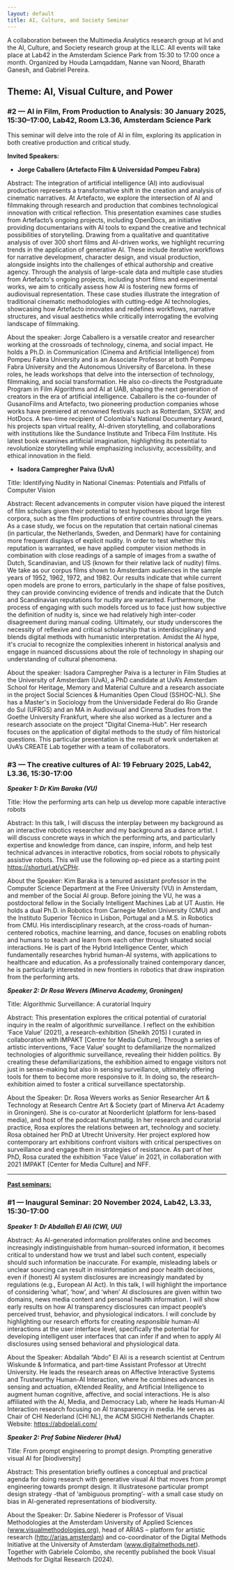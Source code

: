 ```yaml
---
layout: default
title: AI, Culture, and Society Seminar
---
```


A collaboration between the Multimedia Analytics research group at IvI and the AI, Culture, and Society research group at the ILLC. All events will take place at Lab42 in the Amsterdam Science Park from 15:30 to 17:00 once a month. Organized by Houda Lamqaddam, Nanne van Noord, Bharath Ganesh, and Gabriel Pereira. 

## Theme: AI, Visual Culture, and Power

### #2 — AI in Film, From Production to Analysis: 30 January 2025, 15:30–17:00, Lab42, Room L3.36, Amsterdam Science Park

This seminar will delve into the role of AI in film, exploring its application in both creative production and critical study.

**Invited Speakers:**

- **Jorge Caballero (Artefacto Film & Universidad Pompeu Fabra)**

Abstract: The integration of artificial intelligence (AI) into audiovisual production represents a transformative shift in the creation and analysis of cinematic narratives. At Artefacto, we explore the intersection of AI and filmmaking through research and production that combines technological innovation with critical reflection. This presentation examines case studies from Artefacto’s ongoing projects, including OpenDocs, an initiative providing documentarians with AI tools to expand the creative and technical possibilities of storytelling. Drawing from a qualitative and quantitative analysis of over 300 short films and AI-driven works, we highlight recurring trends in the application of generative AI. These include iterative workflows for narrative development, character design, and visual production, alongside insights into the challenges of ethical authorship and creative agency. Through the analysis of large-scale data and multiple case studies from Artefacto's ongoing projects, including short films and experimental works, we aim to critically assess how AI is fostering new forms of audiovisual representation. These case studies illustrate the integration of traditional cinematic methodologies with cutting-edge AI technologies, showcasing how Artefacto innovates and redefines workflows, narrative structures, and visual aesthetics while critically interrogating the evolving landscape of filmmaking.

About the speaker: Jorge Caballero is a versatile creator and researcher working at the crossroads of technology, cinema, and social impact. He holds a Ph.D. in Communication (Cinema and Artificial Intelligence) from Pompeu Fabra University and is an Associate Professor at both Pompeu Fabra University and the Autonomous University of Barcelona. In these roles, he leads workshops that delve into the intersection of technology, filmmaking, and social transformation. He also co-directs the Postgraduate Program in Film Algorithms and AI at UAB, shaping the next generation of creators in the era of artificial intelligence. Caballero is the co-founder of GusanoFilms and Artefacto, two pioneering production companies whose works have premiered at renowned festivals such as Rotterdam, SXSW, and HotDocs. A two-time recipient of Colombia's National Documentary Award, his projects span virtual reality, AI-driven storytelling, and collaborations with institutions like the Sundance Institute and Tribeca Film Institute. His latest book examines artificial imagination, highlighting its potential to revolutionize storytelling while emphasizing inclusivity, accessibility, and ethical innovation in the field.

- **Isadora Campregher Paiva (UvA)**

Title: Identifying Nudity in National Cinemas: Potentials and Pitfalls of Computer Vision

Abstract: Recent advancements in computer vision have piqued the interest of film scholars given their potential to test hypotheses about large film corpora, such as the film productions of entire countries through the years. As a case study, we focus on the reputation that certain national cinemas (in particular, the Netherlands, Sweden, and Denmark) have for containing more frequent displays of explicit nudity. In order to test whether this reputation is warranted, we have applied computer vision methods in combination with close readings of a sample of images from a swathe of Dutch, Scandinavian, and US (known for their relative lack of nudity) films. We take as our corpus films shown to Amsterdam audiences in the sample years of 1952, 1962, 1972, and 1982. Our results indicate that while current open models are prone to errors, particularly in the shape of false positives, they can provide convincing evidence of trends and indicate that the Dutch and Scandinavian reputations for nudity are warranted. Furthermore, the process of engaging with such models forced us to face just how subjective the definition of nudity is, since we had relatively high inter-coder disagreement during manual coding. Ultimately, our study underscores the necessity of reflexive and critical scholarship that is interdisciplinary and blends digital methods with humanistic interpretation. Amidst the AI hype, it's crucial to recognize the complexities inherent in historical analysis and engage in nuanced discussions about the role of technology in shaping our understanding of cultural phenomena.

About the speaker: Isadora Campregher Paiva is a lecturer in Film Studies at the University of Amsterdam (UvA), a PhD candidate at UvA’s Amsterdam School for Heritage, Memory and Material Culture and a research associate in the project Social Sciences & Humanities Open Cloud (SSHOC-NL). She has a Master's in Sociology from the Universidade Federal do Rio Grande do Sul (UFRGS) and an MA in Audiovisual and Cinema Studies from the Goethe University Frankfurt, where she also worked as a lecturer and a research associate on the project "Digital Cinema-Hub". Her research focuses on the application of digital methods to the study of film historical questions. This particular presentation is the result of work undertaken at UvA’s CREATE Lab together with a team of collaborators.

### #3 — The creative cultures of AI: 19 February 2025, Lab42, L3.36, 15:30-17:00
***Speaker 1: Dr Kim Baraka (VU)***

Title: How the performing arts can help us develop more capable interactive robots

Abstract: In this talk, I will discuss the interplay between my background as an interactive robotics researcher and my background as a dance artist. I will discuss concrete ways in which the performing arts, and particularly expertise and knowledge from dance, can inspire, inform, and help test technical advances in interactive robotics, from social robots to physically assistive robots. This will use the following op-ed piece as a starting point https://shorturl.at/yCPHr.

About the Speaker: Kim Baraka is a tenured assistant professor in the Computer Science Department at the Free University (VU) in Amsterdam, and member of the Social AI group. Before joining the VU, he was a postdoctoral fellow in the Socially Intelligent Machines Lab at UT Austin. He holds a dual Ph.D. in Robotics from Carnegie Mellon University (CMU) and the Instituto Superior Técnico in Lisbon, Portugal and a M.S. in Robotics from CMU. His interdisciplinary research, at the cross-roads of human-centered robotics, machine learning, and dance, focuses on enabling robots and humans to teach and learn from each other through situated social interactions. He is part of the Hybrid Intelligence Center, which fundamentally researches hybrid human-AI systems, with applications to healthcare and education. As a professionally trained contemporary dancer, he is particularly interested in new frontiers in robotics that draw inspiration from the performing arts.

***Speaker 2: Dr Rosa Wevers (Minerva Academy, Groningen)***

Title: Algorithmic Surveillance: A curatorial Inquiry

Abstract: This presentation explores the critical potential of curatorial inquiry in the realm of algorithmic surveillance. I reflect on the exhibition ‘Face Value’ (2021), a research-exhibition (Sheikh 2015) I curated in collaboration with IMPAKT [Centre for Media Culture]. Through a series of artistic interventions, ‘Face Value’ sought to defamiliarize the normalized technologies of algorithmic surveillance, revealing their hidden politics. By creating these defamiliarizations, the exhibition aimed to engage visitors not just in sense-making but also in sensing surveillance, ultimately offering tools for them to become more responsive to it. In doing so, the research-exhibition aimed to foster a critical surveillance spectatorship.

About the Speaker: Dr. Rosa Wevers works as Senior Researcher Art & Technology at Research Centre Art & Society (part of Minerva Art Academy in Groningen). She is co-curator at Noorderlicht (platform for lens-based media), and host of the podcast Kunstmatig. In her research and curatorial practice, Rosa explores the relations between art, technology and society. Rosa obtained her PhD at Utrecht University. Her project explored how contemporary art exhibitions confront visitors with critical perspectives on surveillance and engage them in strategies of resistance. As part of her PhD, Rosa curated the exhibition 'Face Value' in 2021, in collaboration with 2021 IMPAKT [Center for Media Culture] and NFF.

---

**<u>Past seminars:</u>**

### #1 — Inaugural Seminar: 20 November 2024, Lab42, L3.33, 15:30-17:00

***Speaker 1: Dr Abdallah El Ali (CWI, UU)***

Abstract: As AI-generated information proliferates online and becomes increasingly indistinguishable from human-sourced information, it becomes critical to understand how we trust and label such content, especially should such information be inaccurate. For example, misleading labels or unclear sourcing can result in misinformation and poor health decisions, even if (honest) AI system disclosures are increasingly mandated by regulations (e.g., European AI Act). In this talk, I will highlight the importance of considering ‘what’, ‘how’, and ‘when’ AI disclosures are given within two domains, news media content and personal health information. I will show early results on how AI transparency disclosures can impact people’s perceived trust, behavior, and physiological indicators. I will conclude by highlighting our research efforts for creating *responsible* human-AI interactions at the user interface level, specifically the potential for developing intelligent user interfaces that can infer if and when to apply AI disclosures using sensed behavioral and physiological data.

About the Speaker: Abdallah “Abdo” El Ali is a research scientist at Centrum Wiskunde & Informatica, and part-time Assistant Professor at Utrecht University. He leads the research areas on Affective Interactive Systems and Trustworthy Human-AI Interaction, where he combines advances in sensing and actuation, eXtended Reality, and Artificial Intelligence to augment human cognitive, affective, and social interactions. He is also affiliated with the AI, Media, and Democracy Lab, where he leads Human-AI Interaction research focusing on AI transparency in media. He serves as Chair of CHI Nederland (CHI NL), the ACM SIGCHI Netherlands Chapter. Website: https://abdoelali.com/

***Speaker 2: Prof Sabine Niederer (HvA)***

Title: From prompt engineering to prompt design. Prompting generative visual AI for [biodiversity]

Abstract: This presentation briefly outlines a conceptual and practical agenda for doing research with generative visual AI that moves from prompt engineering towards prompt design. It illustratesone particular prompt design strategy -that of ‘ambiguous prompting’- with a small case study on bias in AI-generated representations of biodiversity.

About the Speaker: Dr. Sabine Niederer is Professor of Visual Methodologies at the Amsterdam University of Applied Sciences (www.visualmethodologies.org), head of ARIAS – platform for artistic research (http://arias.amsterdam) and co-coordinator of the Digital Methods Initiative at the University of Amsterdam (www.digitalmethods.net). Together with Gabriele Colombo, she recently published the book Visual Methods for Digital Research (2024).
